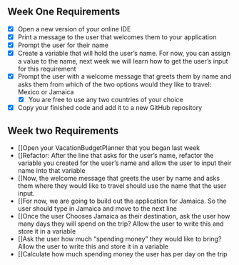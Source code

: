 ## Week One Requirements

- [x] Open a new version of your online IDE
- [x] Print a message to the user that welcomes them to your application
- [x] Prompt the user for their name
- [x] Create a variable that will hold the user’s name. For now, you can assign a value to the name, next week we will learn how to get the user’s input for this requirement
- [x] Prompt the user with a welcome message that greets them by name and asks them from which of the two options would they like to travel: Mexico or Jamaica
    - [x] You are free to use any two countries of your choice
- [x] Copy your finished code and add it to a new GitHub repository

## Week two Requirements
- []Open your VacationBudgetPlanner that you began last week
- []Refactor: After the line that asks for the user’s name, refactor the variable you created for the user’s name and allow the user to input their name into that variable
- []Now, the welcome message that greets the user by name and asks them where they would like to travel should use the name that the user input.
- []For now, we are going to build out the application for Jamaica. So the user should type in Jamaica and move to the next line
- []Once the user Chooses Jamaica as their destination, ask the user how many days they will spend on the trip? Allow the user to write this and store it in a variable
- []Ask the user how much “spending money” they would like to bring? Allow the user to write this and store it in a variable
- []Calculate how much spending money the user has per day on the trip 

